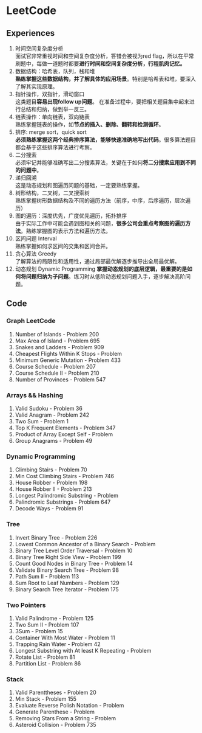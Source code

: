 # LeetCode
## Experiences
1. 时间空间复杂度分析  
  面试官非常重视时间和空间复杂度分析，答错会被视为red flag，所以在平常刷题中，每做一道题时都要**进行时间和空间复杂度分析，行程肌肉记忆。**
2. 数据结构：哈希表，队列，栈和堆  
  **熟练掌握这些数据结构，并了解具体的应用场景**。特别是哈希表和堆，要深入了解其实现原理。
3. 指针操作，双指针，滑动窗口  
  这类题目**容易出现follow up问题**。 在准备过程中，要把相关题目集中起来进行总结和归纳，做到举一反三。
4. 链表操作：单向链表，双向链表  
  熟练掌握链表的操作，如**节点的插入、删除、翻转和检测循环**。
5. 排序: merge sort，quick sort  
  **必须熟练掌握这两个经典排序算法，能够快速准确地写出代码**。很多算法题目都会基于这些排序算法进行考察。
6. 二分搜索  
  必须牢记并能够准确写出二分搜素算法，关键在于如何**将二分搜索应用到不同的问题中**。
7. 递归回溯  
  这是动态规划和图遍历问题的基础，一定要熟练掌握。
8. 树形结构，二叉树，二叉搜索树  
  熟练掌握树形数据结构及不同的遍历方法（前序，中序，后序遍历，层次遍历）
9. 图的遍历：深度优先，广度优先遍历，拓扑排序  
  由于实际工作中可能会遇到图相关的问题，**很多公司会重点考察图的遍历方法**。熟练掌握图的表示方法和遍历方法。
10. 区间问题  Interval  
  熟练掌握如何求区间的交集和区间合并。
11. 贪心算法 Greedy  
  了解算法的局限性和适用性，通过局部最优解逐步推导出全局最优解。
12. 动态规划 Dynamic Programming
  **掌握动态规划的底层逻辑，最重要的是如何将问题归纳为子问题**。练习时从低阶动态规划问题入手，逐步解决高阶问题。

## Code
### Graph LeetCode
1. Number of Islands - Problem 200
2. Max Area of Island - Problem 695
3. Snakes and Ladders - Problem 909
4. Cheapest Flights Within K Stops - Problem 
5. Minimum Generic Mutation - Problem 433
6. Course Schedule - Problem 207
7. Course Schedule II - Problem 210
8. Number of Provinces - Problem 547

### Arrays && Hashing
1. Valid Sudoku - Problem 36
2. Valid Anagram - Problem 242
3. Two Sum - Problem 1
4. Top K Frequent Elements - Problem 347
5. Product of Array Except Self - Problem
6. Group Anagrams - Problem 49

### Dynamic Programming
1. Climbing Stairs - Problem 70
2. Min Cost Climbing Stairs - Problem 746
3. House Robber - Problem 198
4. House Robber II - Problem 213
5. Longest Palindromic Substring - Problem
6. Palindromic Substrings - Problem 647
7. Decode Ways - Problem 91

### Tree
1. Invert Binary Tree - Problem 226
2. Lowest Common Ancestor of a Binary Search - Problem
3. Binary Tree Level Order Traversal - Problem 10
4. Binary Tree Right Side View - Problem 199
5. Count Good Nodes in Binary Tree - Problem 14
6. Validate Binary Search Tree - Problem 98
7. Path Sum II - Problem 113
8. Sum Root to Leaf Numbers - Problem 129
9. Binary Search Tree Iterator - Problem 175

### Two Pointers
1. Valid Palindrome - Problem 125
2. Two Sum II - Problem 107
3. 3Sum - Problem 15
4. Container With Most Water - Problem 11
5. Trapping Rain Water - Problem 42
6. Longest Substring with At least K Repeating - Problem
7. Rotate List - Problem 81
8. Partition List - Problem 86

### Stack
1. Valid Parenttheses - Problem 20
2. Min Stack - Problem 155
3. Evaluate Reverse Polish Notation - Problem
4. Generate Parenthese - Problem
5. Removing Stars From a String - Problem
6. Asteroid Collision - Problem 735

